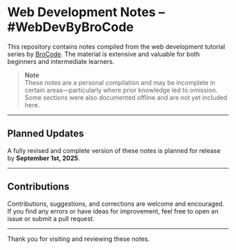 # Web Development Notes – #WebDevByBroCode

This repository contains notes compiled from the web development tutorial series by [BroCode](https://www.youtube.com/@BroCodez). The material is extensive and valuable for both beginners and intermediate learners.

> **Note**  
These notes are a personal compilation and may be incomplete in certain areas—particularly where prior knowledge led to omission. Some sections were also documented offline and are not yet included here.

---

## Planned Updates

A fully revised and complete version of these notes is planned for release by **September 1st, 2025**.

---

## Contributions

Contributions, suggestions, and corrections are welcome and encouraged. If you find any errors or have ideas for improvement, feel free to open an issue or submit a pull request.

---

Thank you for visiting and reviewing these notes.
